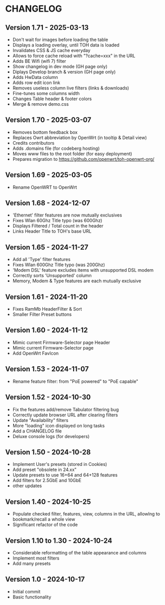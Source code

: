 # CHANGELOG


## Version 1.71 - 2025-03-13

* Don't wait for images before loading the table
* Displays a loading overlay, until TOH data is loaded
* Invalidates CSS & JS cache everyday
* Allows to force cache reload with "?cache=xxx" in the URL
* Adds BE Wifi (wifi 7) filter
* Show changelog in dev mode (GH page only)
* Diplays Develop branch & version (GH page only)
* Adds HwData column
* Adds row edit icon link
* Removes useless column live filters (links & downloads) 
* Fine-tunes some columns width
* Changes Table header & footer colors
* Merge & remove demo.css


## Version 1.70 - 2025-03-07

* Removes bottom feedback box
* Replaces Owrt abbreviation  by OpenWrt (in tooltip & Detail view)
* Credits contributors
* Adds .domains file (for codeberg hosting)
* Moves www files to the root folder (for easy deployment)
* Prepares migration to https://github.com/openwrt/toh-openwrt-org/


## Version 1.69 - 2025-03-05

* Rename OpenWRT to OpenWrt


## Version 1.68 - 2024-12-07

* 'Ethernet' filter features are now mutually exclusives
* Fixes Wlan 60Ghz Title typo (was 600Ghz)
* Displays Filtered / Total count in the header
* Links Header Title to TOH's base URL


## Version 1.65 - 2024-11-27

* Add all 'Type' filter features
* Fixes Wlan 600Ghz Title typo (was 200Ghz)
* 'Modem DSL' feature excludes items with unsupported DSL modem
* Correctly sorts 'Unsupported' column
* Memory, Modem & Type features are each mutually exclusive

## Version 1.61 - 2024-11-20

* Fixes RamMb HeaderFilter & Sort
* Smaller Filter Preset buttons

## Version 1.60 - 2024-11-12

* Mimic current Firmware-Selector page Header
* Mimic current Firmware-Selector page
* Add OpenWrt FavIcon

## Version 1.53 - 2024-11-07

* Rename feature filter: from "PoE powered" to "PoE capable"

## Version 1.52 - 2024-10-30

* Fix the features add/remove Tabulator filtering bug
* Correctly update browser URL after clearing filters
* Update "Availability" filters
* More "loading" icon displayed on long tasks 
* Add a CHANGELOG file
* Deluxe console logs (for developers)

## Version 1.50 - 2024-10-28

* Implement User's presets (stored in Cookies) 
* Add preset "obsolete in 24.xx"
* Update presets to use 16+64 and 64+128 features
* Add filters for 2.5GbE and 10GbE
* other updates

## Version 1.40 - 2024-10-25

* Populate checked filter, features, view, columns in the URL, allowlng to bookmark/recall a whole view 
* Significant refactor of the code

## Version 1.10 to 1.30 - 2024-10-24

* Considerable reformatting of the table appearance and columns
* Implement most filters
* Add many presets

## Version 1.0 - 2024-10-17

* Initial commit
* Basic functionality
